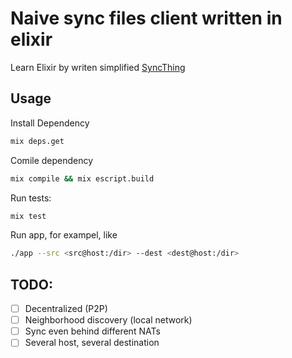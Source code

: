 # Naive sync files client written in elixir

Learn Elixir by writen simplified [SyncThing](syncthing.net)

## Usage

Install Dependency

```bash
mix deps.get
```

Comile dependency
```bash
mix compile && mix escript.build
```

Run tests:
```bash
mix test
```

Run app, for exampel, like
```bash
./app --src <src@host:/dir> --dest <dest@host:/dir>
```

## TODO:

* [ ] Decentralized (P2P)
* [ ] Neighborhood discovery (local network)
* [ ] Sync even behind different NATs
* [ ] Several host, several destination
